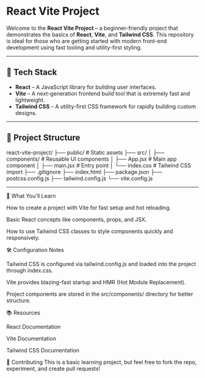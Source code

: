# React Vite Project

Welcome to the **React Vite Project** – a beginner-friendly project that demonstrates the basics of **React**, **Vite**, and **Tailwind CSS**. This repository is ideal for those who are getting started with modern front-end development using fast tooling and utility-first styling.

---

## 🚀 Tech Stack

- **React** – A JavaScript library for building user interfaces.
- **Vite** – A next-generation frontend build tool that is extremely fast and lightweight.
- **Tailwind CSS** – A utility-first CSS framework for rapidly building custom designs.

---

## 📁 Project Structure

react-vite-project/
├── public/ # Static assets
├── src/
│ ├── components/ # Reusable UI components
│ ├── App.jsx # Main app component
│ ├── main.jsx # Entry point
│ └── index.css # Tailwind CSS import
├── .gitignore
├── index.html
├── package.json
├── postcss.config.js
├── tailwind.config.js
└── vite.config.js


---

🧠 What You'll Learn

How to create a project with Vite for fast setup and hot reloading.

Basic React concepts like components, props, and JSX.

How to use Tailwind CSS classes to style components quickly and responsively.

🛠 Configuration Notes

Tailwind CSS is configured via tailwind.config.js and loaded into the project through index.css.

Vite provides blazing-fast startup and HMR (Hot Module Replacement).

Project components are stored in the src/components/ directory for better structure.

📚 Resources

React Documentation

Vite Documentation

Tailwind CSS Documentation

🤝 Contributing
This is a basic learning project, but feel free to fork the repo, experiment, and create pull requests!
